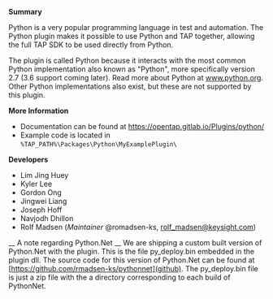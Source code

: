 __Summary__

Python is a very popular programming language in test and automation. The Python plugin makes it possible to use Python and TAP together, allowing the full TAP SDK to be used directly from Python.

The plugin is called Python because it interacts with the most common Python implementation also known as "Python", more specifically version 2.7 (3.6 support coming later). Read more about Python at www.python.org. Other Python implementations also exist, but these are not supported by this plugin.

__More Information__
- Documentation can be found at https://opentap.gitlab.io/Plugins/python/
- Example code is located in ```%TAP_PATH%\Packages\Python\MyExamplePlugin\```

__Developers__
- Lim Jing Huey
- Kyler Lee
- Gordon Ong
- Jingwei Liang
- Joseph Hoff 
- Navjodh Dhillon
- Rolf Madsen (*Maintainer* @romadsen-ks, rolf_madsen@keysight.com)

__ A note regarding Python.Net __
We are shipping a custom built version of Python.Net with the plugin. This is the file py_deploy.bin embedded in the plugin dll. The source code for this version of Python.Net can be found at [https://github.com/rmadsen-ks/pythonnet](github).
The py_deploy.bin file is just a zip file with the a directory corresponding to each build of PythonNet.
